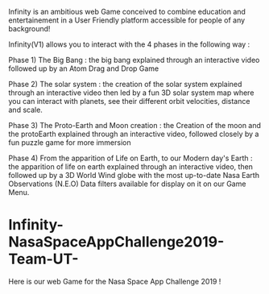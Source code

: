Infinity is an ambitious web Game conceived to combine education and entertainement in a User Friendly platform accessible for people of any background!

Infinity(V1) allows you to interact with the 4 phases in the following way :

Phase 1) The Big Bang : the big bang explained through an interactive video followed up by an Atom Drag and Drop Game


Phase 2) The solar system : the creation of the solar system explained through an interactive video then led by a fun 3D solar system map where you can interact with planets, see their different orbit velocities, distance and scale.


Phase 3) The Proto-Earth and Moon creation : the Creation of the moon and the protoEarth explained through an interactive video, followed closely by a fun puzzle game for more immersion


Phase 4) From the apparition of Life on Earth, to our Modern day's Earth : the apparition of life on earth explained through an interactive video, then followed up by a 3D World Wind globe with the most up-to-date Nasa Earth Observations (N.E.O) Data filters available for display on it on our Game Menu.

# Infinity-NasaSpaceAppChallenge2019-Team-UT-
Here is our web Game for the Nasa Space App Challenge 2019 !
